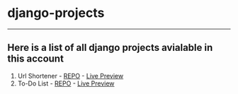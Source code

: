 # django-projects
---
## Here is a list of all django projects avialable in this account

1. Url Shortener - [REPO](https://github.com/ironsubhajit/url_shortner) - [Live Preview]()
2. To-Do List - [REPO](https://github.com/ironsubhajit/to-do-app) - [Live Preview](https://t-do.herokuapp.com/)
